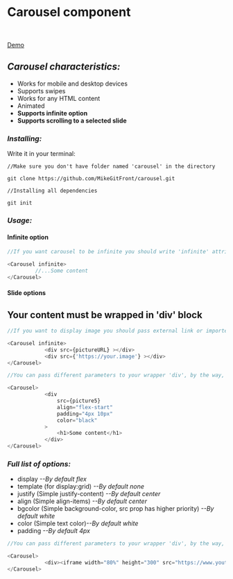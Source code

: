<h1>Carousel component</h1>
<br>

<a href="https://imgur.com/a/HIG1fyr">Demo</a>

<h2><i>Carousel characteristics:</i></h2>
 <ul>
  <li>Works for mobile and desktop devices</li>
  <li>Supports swipes</li>
  <li>Works for any HTML content</li>
  <li>Animated</li>
  <li><b>Supports infinite option</b></li>
  <li><b>Supports scrolling to a selected slide</b></li>
</ul>

<h3><i>Installing:</i></h3>
Write it in your terminal: 

```terminal
//Make sure you don't have folder named 'carousel' in the directory

git clone https://github.com/MikeGitFront/carousel.git
```

```terminal
//Installing all dependencies

git init
```

<h3><i>Usage:</i></h3>

<h4>Infinite option</h4>

```javascript
//If you want carousel to be infinite you should write 'infinite' attribute inside the Carousel tag

<Carousel infinite>
         //...Some content
</Carousel>
```
<h4>Slide options</h4>
<h2>Your content must be wrapped in 'div' block</h2>

```javascript
//If you want to display image you should pass external link or imported image in 'src' attribute

<Carousel infinite>
            <div src={pictureURL} ></div>
            <div src={'https://your.image'} ></div>
</Carousel>
```



```javascript
//You can pass different parameters to your wrapper 'div', by the way,  they are optional

<Carousel>
            <div
                src={picture5}
                align="flex-start"
                padding="4px 10px"
                color="black"
            >
                <h1>Some content</h1>
            </div>
</Carousel>
```

<h3><i>Full list of options:</i></h3>

<ul>
 <li>display <i>--By default flex</i></li>
 <li>template (for display:grid) <i>--By default none</i></li>
 <li>justify (Simple justify-content) <i>--By default center</i></li>
 <li>align (Simple align-items) <i>--By default center</i></li>
 <li>bgcolor (Simple background-color, src prop has higher priority) <i>--By default white</i></li>
 <li>color (Simple text color)<i>--By default white</i></li>
 <li>padding <i>--By default 4px</i></li>
</ul>

```javascript
//You can pass different parameters to your wrapper 'div', by the way,  they are optional

<Carousel>
            <div><iframe width="80%" height="300" src="https://www.youtube.com/embed/o_Ay_iDRAbc" title="YouTube video player" frameBorder="0" allow="accelerometer; autoplay; clipboard-write; encrypted-media; gyroscope; picture-in-picture" allowFullScreen></iframe></div>
</Carousel>
```
